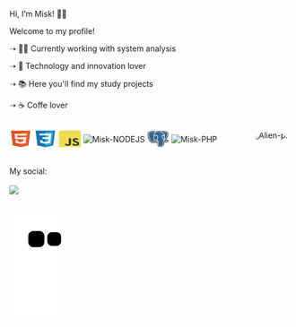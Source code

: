Hi, I’m Misk! 🙋‍♂️

Welcome to my profile!

➝ 👨‍💻 Currently working with system analysis

➝ 💙 Technology and innovation lover

➝ 📚 Here you'll find my study projects

➝ ☕ Coffe lover

<br/>

<div style="display: inline_block">
  <img align="center" alt="Misk-HTML" height="30" width="40" src="https://raw.githubusercontent.com/devicons/devicon/master/icons/html5/html5-original.svg">
  <img align="center" alt="Misk-CSS" height="30" width="40" src="https://raw.githubusercontent.com/devicons/devicon/master/icons/css3/css3-original.svg">
  <img align="center" alt="Misk-JS" height="30" width="40" src="https://raw.githubusercontent.com/devicons/devicon/master/icons/javascript/javascript-original.svg">
  <img align="center" alt="Misk-NODEJS" height="30" width="105" src="https://img.shields.io/badge/Node.js-43853D?style=for-the-badge&logo=node.js&logoColor=white">
  <img align="center" alt="Misk-PostgreeSQL" height="30" width="40" src="https://raw.githubusercontent.com/devicons/devicon/master/icons/postgresql/postgresql-original.svg">
  <img align="center" alt="Misk-PHP" height="50" width="60" src="https://cdn.jsdelivr.net/gh/devicons/devicon/icons/php/php-plain.svg">
  <img align="right"  alt="Alien-pic" height="150" style="border-radius:50px;" src="https://cdn.discordapp.com/attachments/948315306793787498/1034631516346650634/Alien.gif">
</div>

<br/>
<br/>

<div>
My social:
<br/>
<br/>
<a href="https://www.linkedin.com/in/pedro-henrique-miskulin-de-toledo/" target="_blank"><img src="https://img.shields.io/badge/-LinkedIn-%230077B5?style=for-the-badge&logo=linkedin&logoColor=white" target="_blank"></a> 
</div>

##


![Snake animation](https://github.com/rafaballerini/rafaballerini/blob/output/github-contribution-grid-snake.svg)

